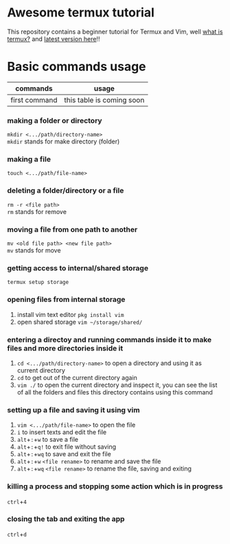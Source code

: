 # Awesome termux tutorial
This repository contains a beginner tutorial for Termux and Vim, well [what is termux?](https://en.m.wikipedia.org/wiki/Termux) and [latest version here](https://f-droid.org/en/packages/com.termux/)!!

# Basic commands usage

commands | usage
---- | ----
first command | this table is coming soon

### making a folder or directory
`mkdir <.../path/directory-name>`<br>
`mkdir` stands for make directory (folder)

### making a file
`touch <.../path/file-name>`

### deleting a folder/directory or a file
`rm -r <file path>`<br>
`rm` stands for remove

### moving a file from one path to another
`mv <old file path> <new file path>`<br>
`mv` stands for move

### getting access to internal/shared storage
`termux setup storage`

### opening files from internal storage
1. install vim text editor `pkg install vim`
2. open shared storage `vim ~/storage/shared/`

### entering a directoy and running commands inside it to make files and more directories inside it
1. `cd <.../path/directory-name>` to open a directory and using it as current directory
2. `cd` to get out of the current directory again
3. `vim ./` to open the current directory and inspect it, you can see the list of all the folders and files this directory contains using this command

### setting up a file and saving it using vim
1. `vim <.../path/file-name>` to open the file
2. `i` to insert texts and edit the file
3. `alt`+`:`+`w` to save a file
4. `alt`+`:`+`q!` to exit file without saving
5. `alt`+`:`+`wq` to save and exit the file
6. `alt`+`:`+`w` `<file rename>` to rename and save the file
7. `alt`+`:`+`wq` `<file rename>` to rename the file, saving and exiting

### killing a process and stopping some action which is in progress
`ctrl`+`4`

### closing the tab and exiting the app
`ctrl`+`d`
